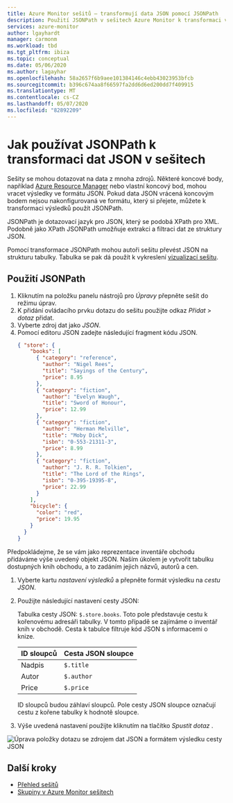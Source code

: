```yaml
---
title: Azure Monitor sešitů – transformují data JSON pomocí JSONPath
description: Použití JSONPath v sešitech Azure Monitor k transformaci výsledků dat JSON vrácených pomocí dotazovaného koncového bodu do formátu, který si přejete.
services: azure-monitor
author: lgayhardt
manager: carmonm
ms.workload: tbd
ms.tgt_pltfrm: ibiza
ms.topic: conceptual
ms.date: 05/06/2020
ms.author: lagayhar
ms.openlocfilehash: 58a2657f6b9aee101384146c4ebb43023953bfcb
ms.sourcegitcommit: b396c674aa8f66597fa2dd6d6ed200dd7f409915
ms.translationtype: MT
ms.contentlocale: cs-CZ
ms.lasthandoff: 05/07/2020
ms.locfileid: "82892209"
---
```

# <a name="how-to-use-jsonpath-to-transform-json-data-in-workbooks"></a>Jak používat JSONPath k transformaci dat JSON v sešitech

Sešity se mohou dotazovat na data z mnoha zdrojů. Některé koncové body, například [Azure Resource Manager](https://docs.microsoft.com/azure/azure-resource-manager/management/overview) nebo vlastní koncový bod, mohou vracet výsledky ve formátu JSON. Pokud data JSON vrácená koncovým bodem nejsou nakonfigurovaná ve formátu, který si přejete, můžete k transformaci výsledků použít JSONPath.

JSONPath je dotazovací jazyk pro JSON, který se podobá XPath pro XML. Podobně jako XPath JSONPath umožňuje extrakci a filtraci dat ze struktury JSON.

Pomocí transformace JSONPath mohou autoři sešitu převést JSON na strukturu tabulky. Tabulka se pak dá použít k vykreslení [vizualizací sešitu](workbooks-visualizations.md).

## <a name="using-jsonpath"></a>Použití JSONPath

1. Kliknutím na položku panelu nástrojů pro *Úpravy* přepněte sešit do režimu úprav.
2. K přidání ovládacího prvku dotazu do sešitu použijte odkaz *Přidat* > *dotaz* přidat.
3. Vyberte zdroj dat jako *JSON*.
4. Pomocí editoru JSON zadejte následující fragment kódu JSON.
    ```json
    { "store": {
        "books": [ 
          { "category": "reference",
            "author": "Nigel Rees",
            "title": "Sayings of the Century",
            "price": 8.95
          },
          { "category": "fiction",
            "author": "Evelyn Waugh",
            "title": "Sword of Honour",
            "price": 12.99
          },
          { "category": "fiction",
            "author": "Herman Melville",
            "title": "Moby Dick",
            "isbn": "0-553-21311-3",
            "price": 8.99
          },
          { "category": "fiction",
            "author": "J. R. R. Tolkien",
            "title": "The Lord of the Rings",
            "isbn": "0-395-19395-8",
            "price": 22.99
          }
        ],
        "bicycle": {
          "color": "red",
          "price": 19.95
        }
      }
    }
    ```  

Předpokládejme, že se vám jako reprezentace inventáře obchodu přidáváme výše uvedený objekt JSON. Naším úkolem je vytvořit tabulku dostupných knih obchodu, a to zadáním jejich názvů, autorů a cen.

1. Vyberte kartu *nastavení výsledků* a přepněte formát výsledku na *cestu JSON*.
2. Použijte následující nastavení cesty JSON:

    Tabulka cesty JSON: `$.store.books`. Toto pole představuje cestu k kořenovému adresáři tabulky. V tomto případě se zajímáme o inventář knih v obchodě. Cesta k tabulce filtruje kód JSON s informacemi o knize.

   | ID sloupců | Cesta JSON sloupce |
   |:-----------|:-----------------|
   | Nadpis      | `$.title`        |
   | Autor     | `$.author`       |
   | Price      | `$.price`        |

    ID sloupců budou záhlaví sloupců. Pole cesty JSON sloupce označují cestu z kořene tabulky k hodnotě sloupce.

1. Výše uvedená nastavení použijte kliknutím na tlačítko *Spustit dotaz* .

![ Úprava položky dotazu se zdrojem dat JSON a formátem výsledku cesty JSON](./media/workbooks-jsonpath/query-jsonpath.png)

## <a name="next-steps"></a>Další kroky
- [Přehled sešitů](workbooks-overview.md)
- [Skupiny v Azure Monitor sešitech](workbooks-groups.md)
